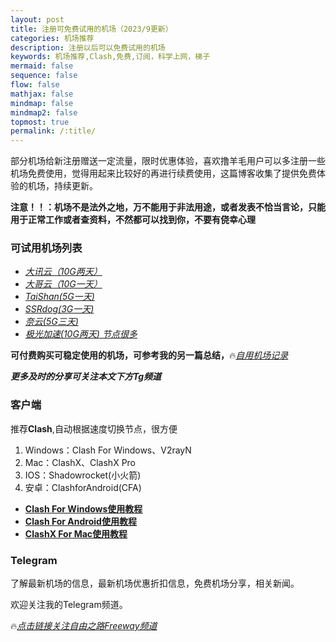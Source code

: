 ```yaml
---
layout: post
title: 注册可免费试用的机场（2023/9更新）
categories: 机场推荐
description: 注册以后可以免费试用的机场
keywords: 机场推荐,Clash,免费,订阅，科学上网，梯子
mermaid: false
sequence: false
flow: false
mathjax: false
mindmap: false
mindmap2: false
topmost: true
permalink: /:title/
---
```

部分机场给新注册赠送一定流量，限时优惠体验，喜欢撸羊毛用户可以多注册一些机场免费使用，觉得用起来比较好的再进行续费使用，这篇博客收集了提供免费体验的机场，持续更新。

**注意！！：机场不是法外之地，万不能用于非法用途，或者发表不恰当言论，只能用于正常工作或者查资料，不然都可以找到你，不要有侥幸心理**

### 可试用机场列表

* [*大讯云（10G两天）*](https://daxun.info/#/register?code=VLAYLLaS )
* [*大哥云（10G一天）*](https://ab12y.com/#/register?code=6vTa3zI7 )
* [*TaiShan(5G一天)*](https://www.taishan.pro/#/register?code=Z4Y90y3y) 
* [*SSRdog(3G一天)*]( https://dog.ssrdog111.com/#/register?code=O0dxApsX)  
* [*奈云(5G三天)*]( https://naiunny.store/#/register?code=KfeBrj3u)  
* [*极光加速(10G两天) 节点很多*]( https://jgjs02.com/#/register?code=WRLKZyUS)    

**可付费购买可稳定使用的机场，可参考我的另一篇总结，**🔥[*自用机场记录*](https://www.openwayz.com/jichang/)  

***更多及时的分享可关注本文下方Tg频道*** 

### 客户端

推荐**Clash**,自动根据速度切换节点，很方便  

1) Windows：Clash For Windows、V2rayN      
2) Mac：ClashX、ClashX Pro     
3) IOS：Shadowrocket(小火箭)    
4) 安卓：ClashforAndroid(CFA) 

* [**Clash For Windows使用教程**](https://www.openwayz.com/ClashForWindows/)
* [**Clash For Android使用教程**](tps://www.openwayz.com/ClashForAndroid/)
* [**ClashX For Mac使用教程**](https://www.openwayz.com/ClashXForMac/)

     
### Telegram
了解最新机场的信息，最新机场优惠折扣信息，免费机场分享，相关新闻。

欢迎关注我的Telegram频道。

🔥[*点击链接关注自由之路Freeway频道*](https://t.me/openwayz)